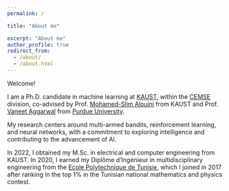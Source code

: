 ```yaml
---
permalink: /

title: "About me"

excerpt: "About me"
author_profile: true
redirect_from: 
  - /about/
  - /about.html
---
```



Welcome! 

I am a Ph.D. candidate in machine learning at [KAUST](https://www.kaust.edu.sa/en/), within the [CEMSE](https://cemse.kaust.edu.sa/) division, co-advised by Prof. [Mohamed-Slim Alouini](https://scholar.google.com/citations?user=HqIyyXcAAAAJ&hl=en) from KAUST and Prof. [Vaneet Aggarwal](https://scholar.google.com/citations?user=Tu4lmGwAAAAJ&hl=en) from [Purdue University](https://www.purdue.edu/). 

My research centers around multi-armed bandits, reinforcement learning, and neural networks, with a commitment to exploring intelligence and contributing to the advancement of AI.

In 2022, I obtained my M.Sc. in electrical and computer engineering from KAUST. In 2020, I earned my Diplôme d’Ingénieur in multidisciplinary engineering from the [Ecole Polytechnique de Tunisie](https://en.wikipedia.org/wiki/Tunisia_Polytechnic_School), which I joined in 2017 after ranking in the top 1% in the Tunisian national mathematics and physics contest.